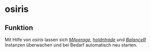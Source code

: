 # osiris

## Funktion

Mit Hilfe von *osiris* lassen sich *[MAverage](https://github.com/RetGal/MAverage)*, *[holdntrade](https://github.com/RetGal/holdntrade)* und *[BalanceR](https://github.com/RetGal/BalanceR)* Instanzen überwachen und bei Bedarf automatisch neu starten.
